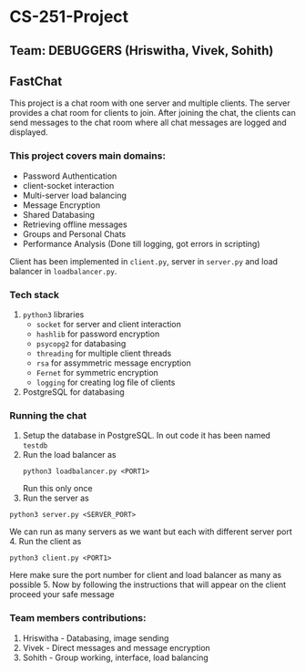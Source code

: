 # CS-251-Project

## Team: DEBUGGERS (Hriswitha, Vivek, Sohith)

## FastChat 
This project is a chat room with one server and multiple clients. The server provides a chat room for clients to join. After joining the chat, the clients can send messages to the chat room where all chat messages are logged and displayed.

### This project covers main domains:
- Password Authentication
- client-socket interaction
- Multi-server load balancing
- Message Encryption
- Shared Databasing
- Retrieving offline messages
- Groups and Personal Chats
- Performance Analysis (Done till logging, got errors in scripting)

Client has been implemented in `client.py`, server in `server.py` and load balancer in `loadbalancer.py`.

### Tech stack
1. `python3`
   libraries
   - `socket` for server and client interaction
   - `hashlib` for password encryption
   - `psycopg2` for databasing
   - `threading` for multiple client threads
   - `rsa` for assymmetric message encryption
   - `Fernet` for symmetric encryption
   - `logging` for creating log file of clients
2. PostgreSQL for databasing

### Running the chat
1. Setup the database in PostgreSQL. In out code it has been named `testdb`
2. Run the load balancer as 
   ```
   python3 loadbalancer.py <PORT1>
   ```
   Run this only once
3. Run the server as 
  ```
  python3 server.py <SERVER_PORT>
  ```
  We can run as many servers as we want but each with different server port
4. Run the client as 
  ```
  python3 client.py <PORT1>
  ```
  Here make sure the port number for client and load balancer as many as possible
5. Now by following the instructions that will appear on the client proceed your safe message 




### Team members contributions:
1. Hriswitha - Databasing, image sending
2. Vivek - Direct messages and message encryption
3. Sohith - Group working, interface, load balancing
